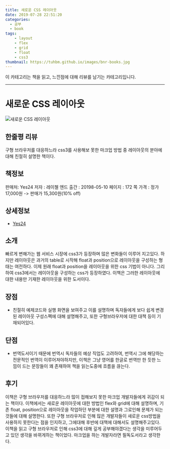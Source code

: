 ```yaml
---
title: 새로운 CSS 레이아웃
date: 2019-07-28 22:51:20
categories:
  - 공부
  - book
tags:
    - layout
    - flex
    - grid
    - float
    - css3
thumbnail: https://tuhbm.github.io/images/bnr-books.jpg
---
```

이 카테고리는 책을 읽고, 느낀점에 대해 리뷰를 남기는 카테고리입니다.
*****

# 새로운 CSS 레이아웃
![새로운 CSS 레이아웃](https://tuhbm.github.io/images/books/newLayout.jpg)

## 한줄평 리뷰
구형 브라우저를 대응하느라 css3를 사용해보 못한 마크업 방법 중 레이아웃의 분야에 대해 친절히 설명한 책이다.
<!-- more -->
## 책정보
판매처: Yes24
저자 : 레이첼 엔드
출간 : 20198-05-10
페이지 : 172 쪽
가격 : 정가 17,000원 -> 판매가 15,300원(10% off)

## 상세정보
- [Yes24](http://www.yes24.com/Product/goods/60715949)

## 소개
빠르게 변해가는 웹 서비스 시장에 css3가 등장하며 많은 변화들이 이루어 지고있다. 하지만 레이아웃은 과거의 table로 시작해 float과 position으로 레이아웃을 구성하는 형태는 여전하다. 이제 원래 float과 position을 레이아웃을 위한 css 기법이 아니다. 그리하여 css3에서는 레이아웃을 구성하는 css가 등장하였다. 이책은 그러한 레이아웃에 대한 내용만 기재한 레이아웃을 위한 도서이다. 

## 장점
- 친절히 예제코드와 실행 화면을 보여주고 이를 설명하며 독자들에게 보다 쉽게 변경된 레이아웃 구성스펙에 대해 설명해주고, 또한 구형브라우저에 대한 대책 등이 기재되어있다.

## 단점
- 번역도서이기 때문에 번역시 독자들의 예상 직업도 고려하여, 번역시 그에 해당하는 전문적인 번역이 이루어져야하지만, 이책은 그냥 영어를 한글로 번역만 한 듯한 느낌이 드는 문장들이 꽤 존재하여 책을 읽는도중에 흐름을 끊는다.

## 후기
이책은 구형 브라우저를 대응하느라 많이 접해보지 못한 마크업 개발자들에게 귀감이 되는 책이다. 이책에서는 새로운 레이아웃에 대한 방법인 flex와 grid에 대해 설명하며, 기존 float, position으로 레이아웃을 작업하던 부분에 대한 설명과 그로인해 문제가 되는 것들에 대해 설명한다. 또한 구형 브라우저로 인해 많은 개발자들이 새로운 css방법을 사용하지 못한다는 점을 인지하고, 그에대해 후반에 대책에 대해서도 설명해주고있다. 이책을 읽고 구형 브라우저로 인해 css3에 대해 깊게 공부해야겠다는 생각을 미루어두고 있던 생각을 바뀌게하는 책이었다. 마크업을 하는 개발자라면 필독도서라고 생각한다.

